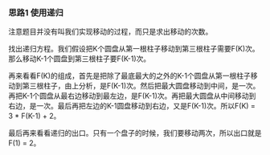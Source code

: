 ### 思路1 使用递归

注意题目并没有叫我们实现移动的过程，而只是求出移动的次数。

找出递归方程。我们假设把K个圆盘从第一根柱子移动到第三根柱子需要F(K)次。那么移动K-1个圆盘到第三根柱子要F(K-1)次。

再来看看F(K)的组成，首先是把除了最底最大的之外的K-1个圆盘从第一根柱子移动到第三根柱子，由上分析，是F(K-1)次。然后把最大圆盘移动到中间，是一次。再把K-1个圆盘从最右边移动到最左边，是F(K-1)次。再把最大圆盘从中间移动到右边，是一次。最后再把左边的K-1圆盘移动到右边，又是F(K-1)次。所以F(K) = 3 * F(K-1) + 2。

最后再来看看递归的出口。只有一个盘子的时候，我们要移动两次，所以出口就是F(1) = 2。
